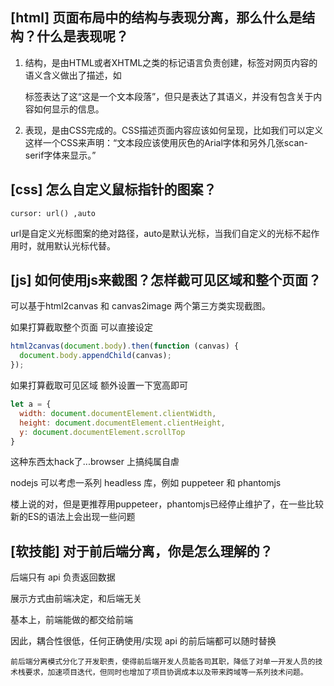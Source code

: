 ## [html] 页面布局中的结构与表现分离，那么什么是结构？什么是表现呢？

1. 结构，是由HTML或者XHTML之类的标记语言负责创建，标签对网页内容的语义含义做出了描述，如

    标签表达了这“这是一个文本段落”，但只是表达了其语义，并没有包含关于内容如何显示的信息。

2. 表现，是由CSS完成的。CSS描述页面内容应该如何呈现，比如我们可以定义这样一个CSS来声明：“文本段应该使用灰色的Arial字体和另外几张scan-serif字体来显示。”

## [css] 怎么自定义鼠标指针的图案？

`cursor: url() ,auto`

url是自定义光标图案的绝对路径，auto是默认光标，当我们自定义的光标不起作用时，就用默认光标代替。

## [js] 如何使用js来截图？怎样截可见区域和整个页面？

可以基于html2canvas 和 canvas2image 两个第三方类实现截图。

如果打算截取整个页面 可以直接设定

```javascript
html2canvas(document.body).then(function (canvas) {
  document.body.appendChild(canvas);
});
```

如果打算截取可见区域 额外设置一下宽高即可

```javascript
let a = {
  width: document.documentElement.clientWidth,
  height: document.documentElement.clientHeight,
  y: document.documentElement.scrollTop
}
```

这种东西太hack了...browser 上搞纯属自虐

nodejs 可以考虑一系列 headless 库，例如 puppeteer 和 phantomjs
 
楼上说的对，但是更推荐用puppeteer，phantomjs已经停止维护了，在一些比较新的ES的语法上会出现一些问题

## [软技能] 对于前后端分离，你是怎么理解的？

后端只有 api 负责返回数据

展示方式由前端决定，和后端无关

基本上，前端能做的都交给前端

因此，耦合性很低，任何正确使用/实现 api 的前后端都可以随时替换

    前后端分离模式分化了开发职责，使得前后端开发人员能各司其职，降低了对单一开发人员的技术栈要求，加速项目迭代，但同时也增加了项目协调成本以及带来跨域等一系列技术问题。
    
